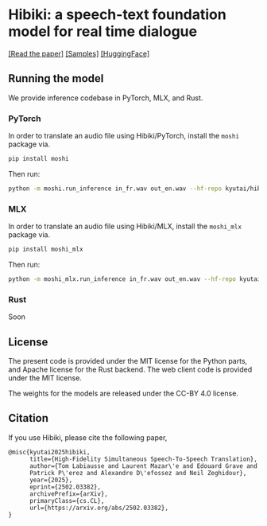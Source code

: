 # Hibiki: a speech-text foundation model for real time dialogue

[[Read the paper]][hibiki]
[[Samples]](https://huggingface.co/spaces/kyutai/hibiki-samples)
[[HuggingFace]](https://huggingface.co/kmhf/hibiki-2b-pytorch-bf16)

## Running the model

We provide inference codebase in PyTorch, MLX, and Rust.

### PyTorch

In order to translate an audio file using Hibiki/PyTorch, install the
`moshi` package via.
```bash
pip install moshi
```

Then run:
```bash
python -m moshi.run_inference in_fr.wav out_en.wav --hf-repo kyutai/hibiki-1b-pytorch-bf16
```


### MLX

In order to translate an audio file using Hibiki/MLX, install the
`moshi_mlx` package via.
```bash
pip install moshi_mlx
```

Then run:
```bash
python -m moshi_mlx.run_inference in_fr.wav out_en.wav --hf-repo kyutai/hibiki-1b-mlx-bf16
```

### Rust

Soon

## License

The present code is provided under the MIT license for the Python parts, and Apache license for the Rust backend.
The web client code is provided under the MIT license.

The weights for the models are released under the CC-BY 4.0 license.

## Citation

If you use Hibiki, please cite the following paper,

```
@misc{kyutai2025hibiki,
      title={High-Fidelity Simultaneous Speech-To-Speech Translation}, 
      author={Tom Labiausse and Laurent Mazar\'e and Edouard Grave and
      Patrick P\'erez and Alexandre D\'efossez and Neil Zeghidour},
      year={2025},
      eprint={2502.03382},
      archivePrefix={arXiv},
      primaryClass={cs.CL},
      url={https://arxiv.org/abs/2502.03382}, 
}
```



[hibiki]: https://arxiv.org/abs/2502.03382
